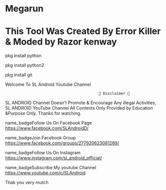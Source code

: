 # Megarun
# This Tool Was Created By Error Killer & Moded by Razor kenway

pkg install python

pkg install python2

pkg install git

Welcome To SL Android Youtube Channel

                                              💢 Disclaimer 💢
SL ANDROID Channel Doesn't Promote & Encourage Any illegal Activities, SL ANDROID YouTube Channel All Contents Only Provided  by Education &Purpose Only. Thanks for watching.

name_badgeFollow Us On Facebook Page https://www.facebook.com/SLAndroidD/

name_badgeJoin Facebook Group https://www.facebook.com/groups/277920623081269/

name_badgeFollow Us On Instagram https://www.instagram.com/sl_android_official/

name_badgeSubscribe My youtube Channel https://www.youtube.com/c/SLAndroid

Thak you very mutch
